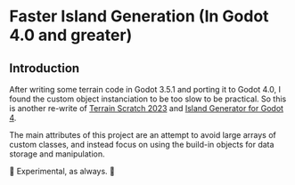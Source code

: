 # Faster Island Generation (In Godot 4.0 and greater)

## Introduction

After writing some terrain code in Godot 3.5.1 and porting it to Godot 4.0, I found the
custom object instanciation to be too slow to be practical. So this is another re-write
of [Terrain Scratch 2023](https://github.com/MichaelReel/Terrain_Scratch_2023) and 
[Island Generator for Godot 4](https://github.com/MichaelReel/Island-Generator-for-Godot-4).

The main attributes of this project are an attempt to avoid large arrays of custom classes,
and instead focus on using the build-in objects for data storage and manipulation.

:construction: Experimental, as always. :construction: